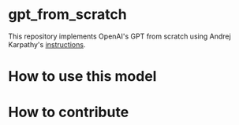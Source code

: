 # gpt_from_scratch
This repository implements OpenAI's GPT from scratch using Andrej Karpathy's [instructions](https://youtu.be/kCc8FmEb1nY?si=ewSTBJ--zoqNG8KN).

# How to use this model


# How to contribute

